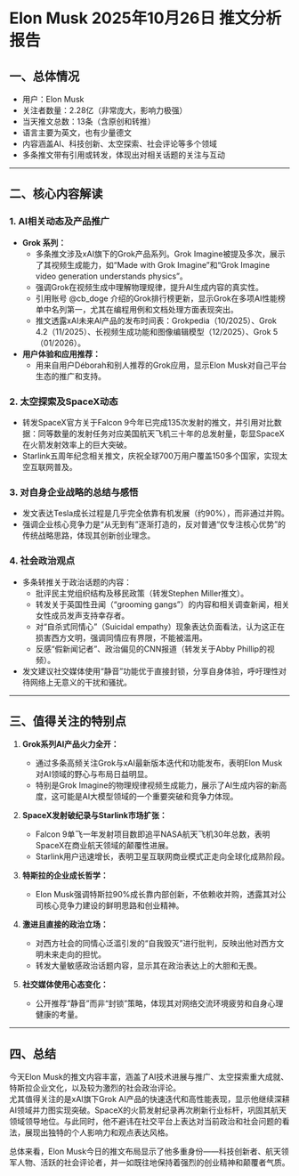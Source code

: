 # Elon Musk 2025年10月26日 推文分析报告

## 一、总体情况
- 用户：Elon Musk
- 关注者数量：2.28亿（非常庞大，影响力极强）
- 当天推文总数：13条（含原创和转推）
- 语言主要为英文，也有少量德文
- 内容涵盖AI、科技创新、太空探索、社会评论等多个领域
- 多条推文带有引用或转发，体现出对相关话题的关注与互动

---

## 二、核心内容解读

### 1. AI相关动态及产品推广
- **Grok 系列：**
  - 多条推文涉及xAI旗下的Grok产品系列。Grok Imagine被提及多次，展示了其视频生成能力，如“Made with Grok Imagine”和“Grok Imagine video generation understands physics”。
  - 强调Grok在视频生成中理解物理规律，提升AI生成内容的真实性。
  - 引用账号 @cb_doge 介绍的Grok排行榜更新，显示Grok在多项AI性能榜单中名列第一，尤其在编程用例和文档处理方面表现突出。
  - 推文透露xAI未来AI产品的发布时间表：Grokpedia（10/2025）、Grok 4.2（11/2025）、长视频生成功能和图像编辑模型（12/2025）、Grok 5（01/2026）。
- **用户体验和应用推荐：**
  - 用来自用户Déborah和别人推荐的Grok应用，显示Elon Musk对自己平台生态的推广和支持。
  
### 2. 太空探索及SpaceX动态
- 转发SpaceX官方关于Falcon 9今年已完成135次发射的推文，并引用对比数据：同等数量的发射任务对应美国航天飞机三十年的总发射量，彰显SpaceX在火箭发射效率上的巨大突破。
- Starlink五周年纪念相关推文，庆祝全球700万用户覆盖150多个国家，实现太空互联网普及。

### 3. 对自身企业战略的总结与感悟
- 发文表达Tesla成长过程是几乎完全依靠有机发展（约90%），而非通过并购。
- 强调企业核心竞争力是“从无到有”逐渐打造的，反对普通“仅专注核心优势”的传统战略思路，体现其创新创业理念。

### 4. 社会政治观点
- 多条转推关于政治话题的内容：
  - 批评民主党组织结构及移民政策（转发Stephen Miller推文）。
  - 转发关于英国性丑闻（“grooming gangs”）的内容和相关调查新闻，相关女性成员发声支持幸存者。
  - 对“自杀式同情心”（Suicidal empathy）现象表达负面看法，认为这正在损害西方文明，强调同情应有界限，不能被滥用。
  - 反感“假新闻记者”、政治偏见的CNN报道（转发关于Abby Phillip的视频）。
- 发文建议社交媒体使用“静音”功能优于直接封锁，分享自身体验，呼吁理性对待网络上无意义的干扰和骚扰。

---

## 三、值得关注的特别点

1. **Grok系列AI产品火力全开：**
   - 通过多条高频关注Grok与xAI最新版本迭代和功能发布，表明Elon Musk对AI领域的野心与布局日益明显。
   - 特别是Grok Imagine的物理规律视频生成能力，展示了AI生成内容的新高度，这可能是AI大模型领域的一个重要突破和竞争力体现。

2. **SpaceX发射破纪录与Starlink市场扩张：**
   - Falcon 9单飞一年发射项目数即追平NASA航天飞机30年总数，表明SpaceX在商业航天领域的颠覆性进展。
   - Starlink用户迅速增长，表明卫星互联网商业模式正走向全球化成熟阶段。

3. **特斯拉的企业成长哲学：**
   - Elon Musk强调特斯拉90%成长靠内部创新，不依赖收并购，透露其对公司核心竞争力建设的鲜明思路和创业精神。

4. **激进且直接的政治立场：**
   - 对西方社会的同情心泛滥引发的“自我毁灭”进行批判，反映出他对西方文明未来走向的担忧。
   - 转发大量敏感政治话题内容，显示其在政治表达上的大胆和无畏。

5. **社交媒体使用心态变化：**
   - 公开推荐“静音”而非“封锁”策略，体现其对网络交流环境疲劳和自身心理健康的考量。

---

## 四、总结

今天Elon Musk的推文内容丰富，涵盖了AI技术进展与推广、太空探索重大成就、特斯拉企业文化，以及较为激烈的社会政治评论。  
尤其值得关注的是xAI旗下Grok AI产品的快速迭代和高性能表现，显示他继续深耕AI领域并力图实现突破。SpaceX的火箭发射纪录再次刷新行业标杆，巩固其航天领域领导地位。与此同时，他不避讳在社交平台上表达对当前政治和社会问题的看法，展现出独特的个人影响力和观点表达风格。

总体来看，Elon Musk今日的推文布局显示了他多重身份——科技创新者、航天领军人物、活跃的社会评论者，并一如既往地保持着强烈的创业精神和颠覆者气质。